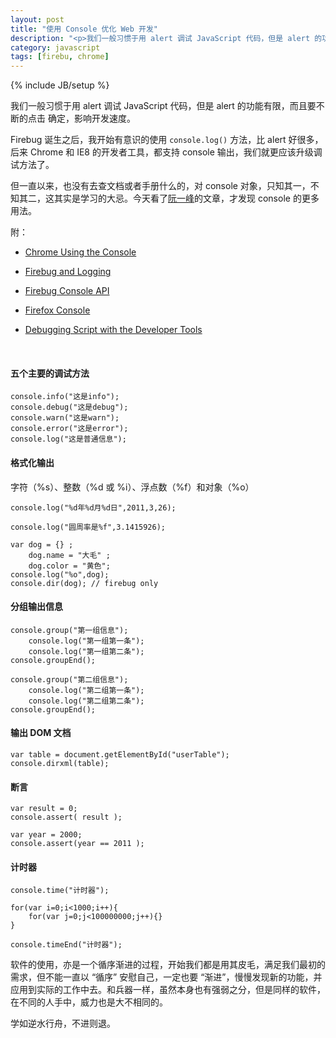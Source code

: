 ```yaml
---
layout: post
title: "使用 Console 优化 Web 开发"
description: "<p>我们一般习惯于用 alert 调试 JavaScript 代码，但是 alert 的功能有限，而且要不断的点击 确定，影响开发速度。</p><p>Firebug 诞生之后，我开始有意识的使用 console.log() 方法，比 alert 好很多，后来 Chrome 和 IE8 的开发者工具，都支持 console 输出，我们就更应该升级调试方法了。</p><p>但一直以来，也没有去查文档或者手册什么的，对 console 对象，只知其一，不知其二，这其实是学习的大忌。今天看了阮一峰的文章，才发现 console 的更多用法。</p><p>软件的使用，亦是一个循序渐进的过程，开始我们都是用其皮毛，满足我们最初的需求，但不能一直以 “循序” 安慰自己，一定也要 “渐进”，慢慢发现新的功能，并应用到实际的工作中去。和兵器一样，虽然本身也有强弱之分，但是同样的软件，在不同的人手中，威力也是大不相同的。</p>"
category: javascript
tags: [firebu, chrome]
---
```

{% include JB/setup %}

我们一般习惯于用 alert 调试 JavaScript 代码，但是 alert 的功能有限，而且要不断的点击 <kbd>确定</kbd>，影响开发速度。

Firebug 诞生之后，我开始有意识的使用 `console.log()` 方法，比 alert 好很多，后来 Chrome 和 IE8 的开发者工具，都支持 console 输出，我们就更应该升级调试方法了。

但一直以来，也没有去查文档或者手册什么的，对 console 对象，只知其一，不知其二，这其实是学习的大忌。今天看了[阮一峰](http://www.ruanyifeng.com/blog/2011/03/firebug_console_tutorial.html)的文章，才发现 console 的更多用法。

附：

- [Chrome Using the Console](https://developers.google.com/chrome-developer-tools/docs/console)

- [Firebug and Logging](http://getfirebug.com/logging)

- [Firebug Console API](http://getfirebug.com/wiki/index.php/Console_API)

- [Firefox Console](https://developer.mozilla.org/en-US/docs/DOM/console)

<ul>
<li><p><a href="http://msdn.microsoft.com/en-us/library/dd565625(v=vs.85).aspx#consolelogging">Debugging Script with the Developer Tools</a></p></li>
</ul>

<br>

#### 五个主要的调试方法

```
console.info("这是info");
console.debug("这是debug");
console.warn("这是warn");
console.error("这是error");
console.log("这是普通信息");
```

#### 格式化输出

字符（%s）、整数（%d 或 %i）、浮点数（%f）和对象（%o）

```
console.log("%d年%d月%d日",2011,3,26);

console.log("圆周率是%f",3.1415926);

var dog = {} ;
	dog.name = "大毛" ;
	dog.color = "黄色";
console.log("%o",dog);
console.dir(dog); // firebug only
```

#### 分组输出信息

```
console.group("第一组信息");
	console.log("第一组第一条");
	console.log("第一组第二条");
console.groupEnd();

console.group("第二组信息");
	console.log("第二组第一条");
	console.log("第二组第二条");
console.groupEnd();
```

#### 输出 DOM 文档

```
var table = document.getElementById("userTable");
console.dirxml(table);
```

#### 断言

```
var result = 0;
console.assert( result );

var year = 2000;
console.assert(year == 2011 );
```

#### 计时器

```
console.time("计时器");

for(var i=0;i<1000;i++){
	for(var j=0;j<100000000;j++){}
}

console.timeEnd("计时器");
```

软件的使用，亦是一个循序渐进的过程，开始我们都是用其皮毛，满足我们最初的需求，但不能一直以 “循序” 安慰自己，一定也要 “渐进”，慢慢发现新的功能，并应用到实际的工作中去。和兵器一样，虽然本身也有强弱之分，但是同样的软件，在不同的人手中，威力也是大不相同的。

学如逆水行舟，不进则退。



